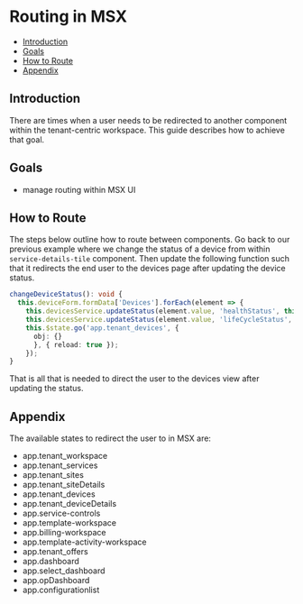 # Routing in MSX
* [Introduction](#introduction)
* [Goals](#goals)
* [How to Route](#how-to-route)
* [Appendix](#appendix)


## Introduction
There are times when a user needs to be redirected to another component within the tenant-centric workspace. This guide describes how to achieve that goal.


## Goals
* manage routing within MSX UI 


## How to Route
The steps below outline how to route between components. Go back to our previous example where we change the status of a device from within `service-details-tile` component. Then update the following function such that it redirects the end user to the devices page after updating the device status.

```typescript
changeDeviceStatus(): void {
  this.deviceForm.formData['Devices'].forEach(element => {
    this.devicesService.updateStatus(element.value, 'healthStatus', this.deviceForm.formData.healthstatus.value, "Hello World")
    this.devicesService.updateStatus(element.value, 'lifeCycleStatus', this.deviceForm.formData.lifecyclestatus.value, "Hello World")			
    this.$state.go('app.tenant_devices', {
      obj: {}
      }, { reload: true });
    });
}
```

That is all that is needed to direct the user to the devices view after updating the status.


## Appendix
The available states to redirect the user to in MSX are:
- app.tenant_workspace
- app.tenant_services
- app.tenant_sites
- app.tenant_siteDetails
- app.tenant_devices
- app.tenant_deviceDetails
- app.service-controls
- app.template-workspace
- app.billing-workspace
- app.template-activity-workspace
- app.tenant_offers
- app.dashboard
- app.select_dashboard
- app.opDashboard
- app.configurationlist
